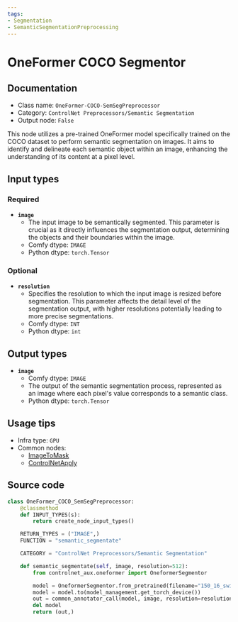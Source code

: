 ```yaml
---
tags:
- Segmentation
- SemanticSegmentationPreprocessing
---
```


# OneFormer COCO Segmentor
## Documentation
- Class name: `OneFormer-COCO-SemSegPreprocessor`
- Category: `ControlNet Preprocessors/Semantic Segmentation`
- Output node: `False`

This node utilizes a pre-trained OneFormer model specifically trained on the COCO dataset to perform semantic segmentation on images. It aims to identify and delineate each semantic object within an image, enhancing the understanding of its content at a pixel level.
## Input types
### Required
- **`image`**
    - The input image to be semantically segmented. This parameter is crucial as it directly influences the segmentation output, determining the objects and their boundaries within the image.
    - Comfy dtype: `IMAGE`
    - Python dtype: `torch.Tensor`
### Optional
- **`resolution`**
    - Specifies the resolution to which the input image is resized before segmentation. This parameter affects the detail level of the segmentation output, with higher resolutions potentially leading to more precise segmentations.
    - Comfy dtype: `INT`
    - Python dtype: `int`
## Output types
- **`image`**
    - Comfy dtype: `IMAGE`
    - The output of the semantic segmentation process, represented as an image where each pixel's value corresponds to a semantic class.
    - Python dtype: `torch.Tensor`
## Usage tips
- Infra type: `GPU`
- Common nodes:
    - [ImageToMask](../../Comfy/Nodes/ImageToMask.md)
    - [ControlNetApply](../../Comfy/Nodes/ControlNetApply.md)



## Source code
```python
class OneFormer_COCO_SemSegPreprocessor:
    @classmethod
    def INPUT_TYPES(s):
        return create_node_input_types()

    RETURN_TYPES = ("IMAGE",)
    FUNCTION = "semantic_segmentate"

    CATEGORY = "ControlNet Preprocessors/Semantic Segmentation"

    def semantic_segmentate(self, image, resolution=512):
        from controlnet_aux.oneformer import OneformerSegmentor

        model = OneformerSegmentor.from_pretrained(filename="150_16_swin_l_oneformer_coco_100ep.pth")
        model = model.to(model_management.get_torch_device())
        out = common_annotator_call(model, image, resolution=resolution)
        del model
        return (out,)

```
